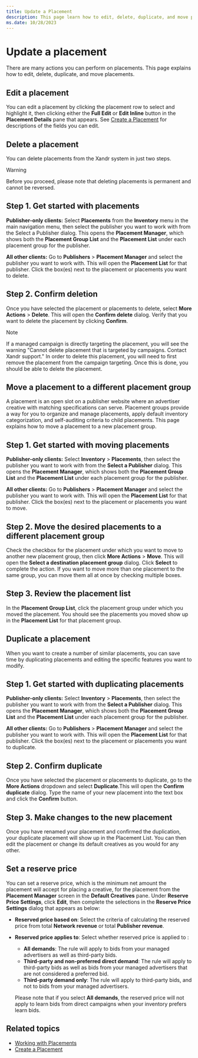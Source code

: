 ```yaml
---
title: Update a Placement
description: This page learn how to edit, delete, duplicate, and move placements. 
ms.date: 10/28/2023
---
```



# Update a placement

There are many actions you can perform on placements. This page explains
how to edit, delete, duplicate, and move placements.

## Edit a placement

You can edit a placement by clicking the placement row to select and
highlight it, then clicking either the **Full
Edit** or **Edit Inline** button in
the **Placement Details** pane that
appears. See [Create a Placement](create-a-placement.md) for descriptions of the fields you can edit.

## Delete a placement

You can delete placements from the Xandr system
in just two steps.

> [!WARNING]
> Before you proceed, please note that deleting placements is permanent and cannot be reversed.

## Step 1. Get started with placements

**Publisher-only clients:** Select
**Placements** from the
**Inventory** menu in the main
navigation menu, then select the publisher you want to work with from
the Select a Publisher dialog. This opens the
**Placement Manager**, which shows
both the **Placement Group List** and the
**Placement List** under each placement
group for the publisher.

**All other clients:** Go to **Publishers** \> **Placement Manager**
and select the publisher you want to work with. This will open the
**Placement List** for that publisher.
Click the box(es) next to the placement or placements you want to
delete.

## Step 2. Confirm deletion

Once you have selected the placement or placements to delete, select
**More Actions** \> **Delete**. This
will open the **Confirm delete**
dialog. Verify that you want to delete the placement by clicking
**Confirm**.

> [!NOTE]
> If a managed campaign is directly targeting the placement, you will see the warning "Cannot delete placement that is targeted by campaigns. Contact Xandr support." In order to delete this placement, you will need to first remove the placement from the campaign targeting. Once this is done, you should be able to delete the placement.

## Move a placement to a different placement group

A placement is an open slot on a publisher website where an advertiser
creative with matching specifications can serve. Placement groups
provide a way for you to organize and manage placements, apply default
inventory categorization, and self-auditing criteria to child
placements. This page explains how to move a placement to a new
placement group.

## Step 1. Get started with moving placements

**Publisher-only clients:** Select **Inventory** \> **Placements**, then select the publisher you want to work with from the **Select a Publisher** dialog. This opens the **Placement Manager**, which shows both the **Placement Group List** and the **Placement List** under each placement group for the publisher.

**All other clients:** Go to **Publishers** \> **Placement Manager**
and select the publisher you want to work with. This will open the
**Placement List** for that publisher.
Click the box(es) next to the placement or placements you want to move.

## Step 2. Move the desired placements to a different placement group

Check the checkbox for the placement under which you want to move to
another new placement group, then click
**More Actions** \> **Move**. This will
open the **Select a destination placement
group** dialog. Click **Select** to
complete the action. If you want to move more than one placement to the
same group, you can move them all at once by checking multiple boxes.

## Step 3. Review the placement list

In the **Placement Group List**, click the
placement group under which you moved the placement. You should see the
placements you moved show up in the
**Placement List** for that placement
group.

## Duplicate a placement

When you want to create a number of similar placements, you can save
time by duplicating placements and editing the specific features you
want to modify.

## Step 1. Get started with duplicating placements

**Publisher-only clients:** Select **Inventory** \> **Placements**, then select the
publisher you want to work with from the
**Select a Publisher** dialog. This
opens the **Placement Manager**, which
shows both the **Placement Group
List** and the **Placement List**
under each placement group for the publisher.

**All other clients:** Go to
**Publishers** \> **Placement Manager**
and select the publisher you want to work with. This will open the
**Placement List** for that publisher.
Click the box(es) next to the placement or placements you want to
duplicate.

## Step 2. Confirm duplicate

Once you have selected the placement or placements to duplicate, go to
the **More Actions** dropdown and select
**Duplicate**.This will open the
**Confirm duplicate** dialog. Type the
name of your new placement into the text box and click
the **Confirm** button.

## Step 3. Make changes to the new placement

Once you have renamed your placement and confirmed the duplication, your
duplicate placement will show up in the Placement List. You can then
edit the placement or change its default creatives as you would for any
other.

## Set a reserve price

You can set a reserve price, which is the minimum net amount the
placement will accept for placing a creative, for the placement from the
**Placement Manager** screen in the
**Default Creatives** pane. Under
**Reserve Price Settings**, click
**Edit**, then complete the selections in
the **Reserve Price Settings** dialog that
appears as below:

- **Reserved price based on**: Select
  the criteria of calculating the reserved price from total
  **Network revenue** or total
  **Publisher revenue**.
- **Reserved price applies to**:
  Select whether reserved price is applied to :
  - **All demands**: The rule will
    apply to bids from your managed advertisers as well as third-party
    bids.
  - **Third-party and non-preferred direct
    demand**: The rule will apply to third-party bids as well as
    bids from your managed advertisers that are not considered a
    preferred bid.
  - **Third-party demand only**: The
    rule will apply to third-party bids, and not to bids from your
    managed advertisers.

  Please note that if you select **All
  demands**, the reserved price will not apply to learn bids from
  direct campaigns when your inventory prefers learn bids.

## Related topics

- [Working with Placements](working-with-placements.md)
- [Create a Placement](create-a-placement.md)